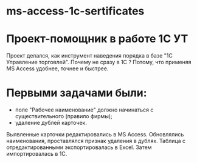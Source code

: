 # ms-access-1c-sertificates
# Проект-помощник в работе 1С УТ
Проект делался, как инструмент наведения порядка в базе "1С Управление торговлей".
Почему не сразу в 1С ? Потому, что применяя MS Access удобнее, точнее и быстрее.
# Первыми задачами были:
- поле "Рабочее наименование" должно начинаться с существительного (правило фирмы);
- удаление дублей карточек.

Выявленные карточки редактировались в MS Access. Обновлялись наименования, проставлялся признак удаления в дублях. Таблица с отредактированными экспортировалась в Excel. Затем импортировалась в 1С.

